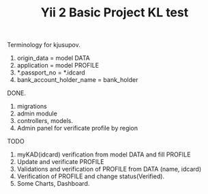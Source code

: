 <p align="center">
    <h1 align="center">Yii 2 Basic Project KL test</h1>
    <br>
</p>

Terminology for kjusupov.
1. origin_data = model DATA
2. application = model PROFILE
3. *.passport_no = *.idcard
4. bank_account_holder_name = bank_holder

DONE.
1. migrations
2. admin module
3. controllers, models.
4. Admin panel for verificate profile by region

TODO
1. myKAD(idcard) verification from model DATA and fill PROFILE
2. Update and verificate PROFILE
3. Validations and verification of PROFILE from DATA (name, idcard)
4. Verification of PROFILE and change status(Verified).
5. Some Charts, Dashboard.